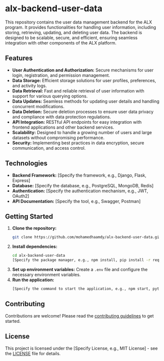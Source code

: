 # alx-backend-user-data

This repository contains the user data management backend for the ALX program. It provides functionalities for handling user information, including storing, retrieving, updating, and deleting user data. The backend is designed to be scalable, secure, and efficient, ensuring seamless integration with other components of the ALX platform.

## Features
- **User Authentication and Authorization:** Secure mechanisms for user login, registration, and permission management.
- **Data Storage:** Efficient storage solutions for user profiles, preferences, and activity logs.
- **Data Retrieval:** Fast and reliable retrieval of user information with support for various querying options.
- **Data Updates:** Seamless methods for updating user details and handling concurrent modifications.
- **Data Deletion:** Secure deletion processes to ensure user data privacy and compliance with data protection regulations.
- **API Integration:** RESTful API endpoints for easy integration with frontend applications and other backend services.
- **Scalability:** Designed to handle a growing number of users and large datasets without compromising performance.
- **Security:** Implementing best practices in data encryption, secure communication, and access control.

## Technologies
- **Backend Framework:** [Specify the framework, e.g., Django, Flask, Express]
- **Database:** [Specify the database, e.g., PostgreSQL, MongoDB, Redis]
- **Authentication:** [Specify the authentication mechanism, e.g., JWT, OAuth2]
- **API Documentation:** [Specify the tool, e.g., Swagger, Postman]

## Getting Started
1. **Clone the repository:**
    ```bash
    git clone https://github.com/mohamedhaamdy/alx-backend-user-data.git
    ```
2. **Install dependencies:**
    ```bash
    cd alx-backend-user-data
    [Specify the package manager, e.g., npm install, pip install -r requirements.txt]
    ```
3. **Set up environment variables:**
    Create a `.env` file and configure the necessary environment variables.
4. **Run the application:**
    ```bash
    [Specify the command to start the application, e.g., npm start, python manage.py runserver]
    ```

## Contributing
Contributions are welcome! Please read the [contributing guidelines](CONTRIBUTING.md) to get started.

## License
This project is licensed under the [Specify License, e.g., MIT License] - see the [LICENSE](LICENSE) file for details.

